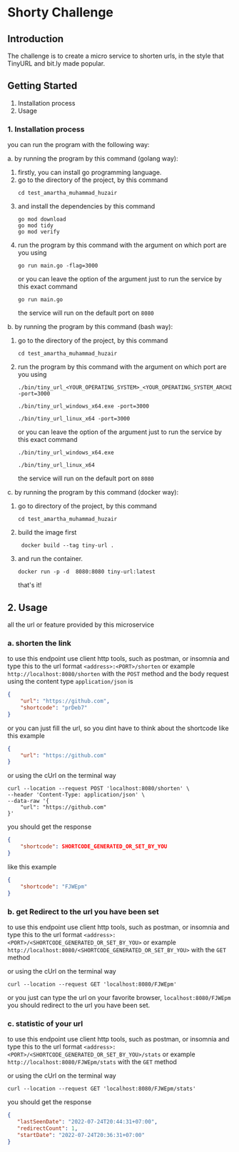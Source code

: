 # Shorty Challenge
## Introduction
The challenge is to create a micro service to shorten urls,
in the style that TinyURL and bit.ly made popular.

## Getting Started
1.	Installation process
2.	Usage

### 1. Installation process
you can run the program with the following way:

a. by running the program by this command (golang way):
1. firstly, you can install go programming language.
2. go to the directory of the project, by this command
    ```shell
    cd test_amartha_muhammad_huzair
    ```
3. and install the dependencies by this command
    ```shell
    go mod download
    go mod tidy
    go mod verify
    ```
4. run the program by this command with the argument on which port are you using
    ```shell
    go run main.go -flag=3000
    ```
   or you can leave the option of the argument just to run the service by this exact command
   ```shell
   go run main.go
   ```
   the service will run on the default port on `8080`

b. by running the program by this command (bash way):
1. go to the directory of the project, by this command
     ```shell
     cd test_amartha_muhammad_huzair
     ```
2. run the program by this command with the argument on which port are you using
     ```shell
     ./bin/tiny_url_<YOUR_OPERATING_SYSTEM>_<YOUR_OPERATING_SYSTEM_ARCHITECTURE> -port=3000
     ```
   ```shell
   ./bin/tiny_url_windows_x64.exe -port=3000
   ```
   ```shell
   ./bin/tiny_url_linux_x64 -port=3000
   ```
   or you can leave the option of the argument just to run the service by this exact command
   ```shell
   ./bin/tiny_url_windows_x64.exe
   ```
   ```shell
   ./bin/tiny_url_linux_x64
   ```
   the service will run on the default port on `8080`

c. by running the program by this command (docker way):
1. go to directory of the project, by this command
   ```shell
   cd test_amartha_muhammad_huzair
   ```
2. build the image first
   ```shell
    docker build --tag tiny-url .
   ```
3. and run the container.
   ```shell
   docker run -p -d  8080:8080 tiny-url:latest
   ```
   that's it!

## 2. Usage
all the url or feature provided by this microservice

### a. shorten the link
to use this endpoint use client http tools, such as postman, or insomnia and type this to the url format
`<address>:<PORT>/shorten` or example `http://localhost:8080/shorten` with the `POST` method
and the body request using the content type `application/json` is 
```json
{
    "url": "https://github.com",
    "shortcode": "prDeb7"
}
```
or you can just fill the url, so you dint have to think about the shortcode
like this example
```json
{
    "url": "https://github.com"
}
```

or using the cUrl on the terminal way
```shell
curl --location --request POST 'localhost:8080/shorten' \
--header 'Content-Type: application/json' \
--data-raw '{
    "url": "https://github.com"
}'
```

you should get the response

```json
{
    "shortcode": SHORTCODE_GENERATED_OR_SET_BY_YOU
}
```

like this example
```json
{
    "shortcode": "FJWEpm"
}
```

### b. get Redirect to the url you have been set
to use this endpoint use client http tools, such as postman, or insomnia and type this to the url format
`<address>:<PORT>/<SHORTCODE_GENERATED_OR_SET_BY_YOU>` 
or example `http://localhost:8080/<SHORTCODE_GENERATED_OR_SET_BY_YOU>` with the `GET` method

or using the cUrl on the terminal way 
```shell
curl --location --request GET 'localhost:8080/FJWEpm'
```

or you just can type the url on your favorite browser, `localhost:8080/FJWEpm` 
you should redirect to the url you have been set.

### c. statistic of your url
to use this endpoint use client http tools, such as postman, or insomnia and type this to the url format
`<address>:<PORT>/<SHORTCODE_GENERATED_OR_SET_BY_YOU>/stats`
or example `http://localhost:8080/FJWEpm/stats` with the `GET` method

or using the cUrl on the terminal way
```shell
curl --location --request GET 'localhost:8080/FJWEpm/stats'
```

you should get the response

```json
{
   "lastSeenDate": "2022-07-24T20:44:31+07:00",
   "redirectCount": 1,
   "startDate": "2022-07-24T20:36:31+07:00"
}
```